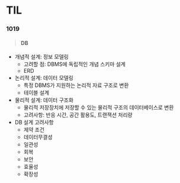 # TIL

### 1019

> #### DB

- 개념적 설계: 정보 모델링
  - 고려할 점: DBMS에 독립적인 개념 스키마 설계
  - ERD
- 논리적 설계: 데이터 모델링
  - 특정 DBMS가 지원하는 논리적 자료 구조로 변환
  - 테이블 설계
- 물리적 설계: 데이터 구조화
  - 물리적 저장장치에 저장할 수 있는 물리적 구조의 데이터베이스로 변환
  - 고려사항: 반응 시간, 공간 활용도, 트랜잭션 처리량
- DB 설계 고려사항
  - 제약 조건
  - 데이터무결성
  - 일관성
  - 회복
  - 보안
  - 효율성
  - 확장성
